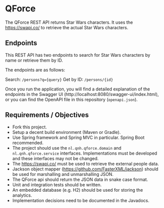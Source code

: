 # QForce

The QForce REST API returns Star Wars characters.
It uses the https://swapi.co/ to retrieve the actual Star Wars characters.

## Endpoints

This REST API has two endpoints to search for Star Wars characters by name or retrieve them by ID.

The endpoints are as follows:

Search: `/persons?q={query}`
Get by ID: `/persons/{id}`

Once you run the application, you will find a detailed explanation of the endpoints in the Swagger UI (http://localhost:8080/swagger-ui/index.html), or you can find the OpenAPI file in this repository (`openapi.json`).

## Requirements / Objectives

- Fork this project.
- Setup a decent build environment (Maven or Gradle).
- Use Spring framework and Spring MVC in particular. Spring Boot recommended.
- The project should use the `nl.qnh.qforce.domain` and `nl.qnh.qforce.service` interfaces. Implementations must be developed and these interfaces may not be changed.
- The https://swapi.co/ must be used to retrieve the external people data.
- Jackson object mapper (https://github.com/FasterXML/jackson) should be used for marshalling and unmarshalling JSON.
- The QForce api should return the JSON data in snake case format.
- Unit and integration tests should be written.
- An embedded database (e.g. H2) should be used for storing the analytics.
- Implementation decisions need to be documented in the Javadocs.
